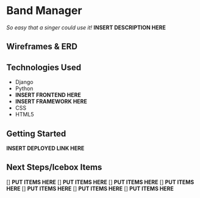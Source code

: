 # Band Manager
*So easy that a singer could use it!*
**INSERT DESCRIPTION HERE**

## Wireframes & ERD


## Technologies Used
- Django
- Python
- **INSERT FRONTEND HERE**
- **INSERT FRAMEWORK HERE**
- CSS
- HTML5

## Getting Started
**INSERT DEPLOYED LINK HERE**

## Next Steps/Icebox Items
[] **PUT ITEMS HERE**
[] **PUT ITEMS HERE**
[] **PUT ITEMS HERE**
[] **PUT ITEMS HERE**
[] **PUT ITEMS HERE**
[] **PUT ITEMS HERE**
[] **PUT ITEMS HERE**